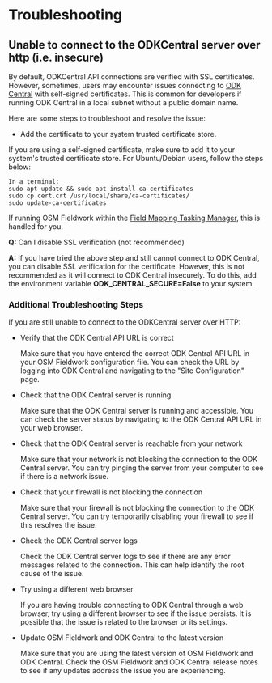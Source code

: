 # Troubleshooting

## Unable to connect to the ODKCentral server over http (i.e. insecure)

By default, ODKCentral API connections are verified with SSL
certificates. However, sometimes, users may encounter issues
connecting to [ODK Central](https://docs.getodk.org/central-intro/)
with self-signed certificates. This is common for developers if
running ODK Central in a local subnet without a public domain name.

Here are some steps to troubleshoot and resolve the issue:

- Add the certificate to your system trusted certificate store.

If you are using a self-signed certificate, make sure to add it to
your system's trusted certificate store. For Ubuntu/Debian users,
follow the steps below:

    In a terminal:
    sudo apt update && sudo apt install ca-certificates
    sudo cp cert.crt /usr/local/share/ca-certificates/
    sudo update-ca-certificates

If running OSM Fieldwork within the
[Field Mapping Tasking Manager](https://github.com/hotosm/fmtm/wiki),
this is handled for you.

**Q:** Can I disable SSL verification (not recommended)

**A:** If you have tried the above step and still cannot connect to
ODK Central, you can disable SSL verification for the
certificate. However, this is not recommended as it will connect
to ODK Central insecurely. To do this, add the environment
variable **ODK_CENTRAL_SECURE=False** to your system.

### Additional Troubleshooting Steps

If you are still unable to connect to the ODKCentral server over HTTP:

- Verify that the ODK Central API URL is correct

  Make sure that you have entered the correct ODK Central API URL in
  your OSM Fieldwork configuration file. You can check the URL by
  logging into ODK Central and navigating to the "Site
  Configuration" page.

- Check that the ODK Central server is running

  Make sure that the ODK Central server is running and
  accessible. You can check the server status by navigating to the
  ODK Central API URL in your web browser.

- Check that the ODK Central server is reachable from your network

  Make sure that your network is not blocking the connection to the
  ODK Central server. You can try pinging the server from your
  computer to see if there is a network issue.

- Check that your firewall is not blocking the connection

  Make sure that your firewall is not blocking the connection to the
  ODK Central server. You can try temporarily disabling your
  firewall to see if this resolves the issue.

- Check the ODK Central server logs

  Check the ODK Central server logs to see if there are any error
  messages related to the connection. This can help identify the
  root cause of the issue.

- Try using a different web browser

  If you are having trouble connecting to ODK Central through a web
  browser, try using a different browser to see if the issue
  persists. It is possible that the issue is related to the browser
  or its settings.

- Update OSM Fieldwork and ODK Central to the latest version

  Make sure that you are using the latest version of OSM Fieldwork
  and ODK Central. Check the OSM Fieldwork and ODK Central release
  notes to see if any updates address the issue you are
  experiencing.
